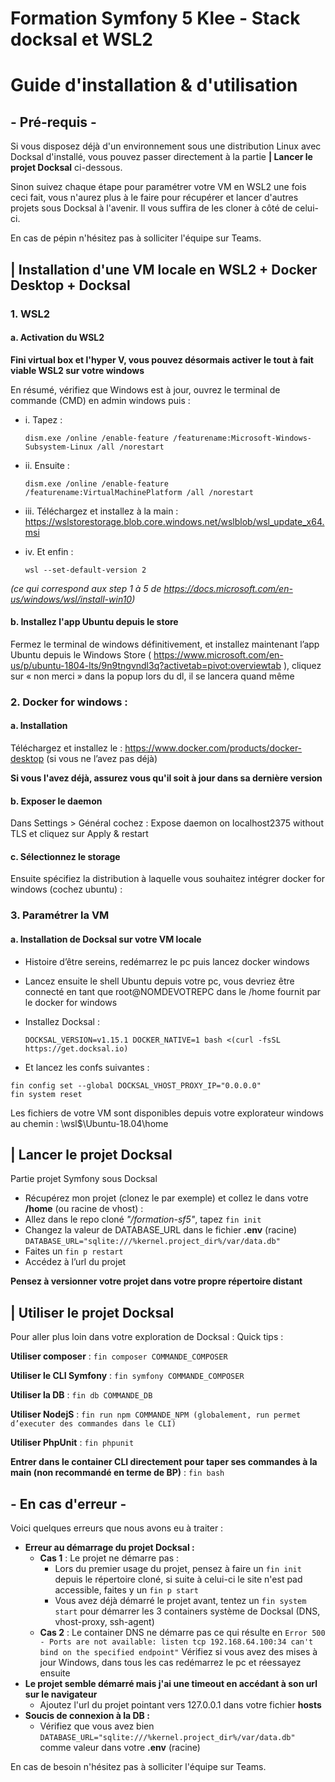 # Formation Symfony 5 Klee - Stack docksal et WSL2

# Guide d'installation & d'utilisation

## - Pré-requis -

Si vous disposez déjà d'un environnement sous une distribution Linux avec Docksal d'installé, vous pouvez passer directement à la partie **| Lancer le projet Docksal** ci-dessous. 

Sinon suivez chaque étape pour paramétrer votre VM en WSL2 une fois ceci fait, vous n'aurez plus à le faire pour récupérer et lancer d'autres projets sous Docksal à l'avenir. Il vous suffira de les cloner à côté de celui-ci. 

En cas de pépin n'hésitez pas à solliciter l'équipe sur Teams.

## | Installation d'une VM locale en WSL2 + Docker Desktop + Docksal

### 1. WSL2
#### a.	Activation du WSL2
**Fini virtual box et l'hyper V, vous pouvez désormais activer le tout à fait viable WSL2 sur votre windows**

En résumé, vérifiez que Windows est à jour, ouvrez le terminal de commande (CMD) en admin windows puis :
* i.	Tapez :

  ``dism.exe /online /enable-feature /featurename:Microsoft-Windows-Subsystem-Linux /all /norestart``
* ii.	Ensuite :

  ``dism.exe /online /enable-feature /featurename:VirtualMachinePlatform /all /norestart``
* iii.	Téléchargez et installez à la main :
  https://wslstorestorage.blob.core.windows.net/wslblob/wsl_update_x64.msi

* iv.	Et enfin :

  ``wsl --set-default-version 2``

*(ce qui correspond aux step 1 à 5 de https://docs.microsoft.com/en-us/windows/wsl/install-win10)*

#### b.	Installez l'app Ubuntu depuis le store
Fermez le terminal de windows définitivement, et installez maintenant l’app Ubuntu depuis le Windows Store ( https://www.microsoft.com/en-us/p/ubuntu-1804-lts/9n9tngvndl3q?activetab=pivot:overviewtab ), cliquez sur « non merci » dans la popup lors du dl, il se lancera quand même

### 2.	Docker for windows :
#### a.	Installation
Téléchargez et installez le : https://www.docker.com/products/docker-desktop (si vous ne l’avez pas déjà)

**Si vous l'avez déjà, assurez vous qu'il soit à jour dans sa dernière version**

#### b. Exposer le daemon
Dans Settings > Général cochez : Expose daemon on localhost2375 without TLS et cliquez sur Apply & restart

#### c. Sélectionnez le storage
Ensuite spécifiez la distribution à laquelle vous souhaitez intégrer docker for windows (cochez ubuntu) :

### 3.	Paramétrer la VM

#### a. Installation de Docksal sur votre VM locale
* Histoire d’être sereins, redémarrez le pc puis lancez docker windows
* Lancez ensuite le shell Ubuntu depuis votre pc, vous devriez être connecté en tant que root@NOMDEVOTREPC dans le /home fournit par le docker for windows
* Installez Docksal :

  ``DOCKSAL_VERSION=v1.15.1 DOCKER_NATIVE=1 bash <(curl -fsSL https://get.docksal.io)``

* Et lancez les confs suivantes :
```
fin config set --global DOCKSAL_VHOST_PROXY_IP="0.0.0.0"
fin system reset
```

Les fichiers de votre VM sont disponibles depuis votre explorateur windows au chemin : \\wsl$\Ubuntu-18.04\home

## | Lancer le projet Docksal
Partie projet Symfony sous Docksal
- Récupérez mon projet (clonez le par exemple) et collez le dans votre **/home** (ou racine de vhost) :
- Allez dans le repo cloné *"/formation-sf5"*, tapez ``fin init``
- Changez la valeur de DATABASE_URL dans le fichier **.env** (racine) ``DATABASE_URL="sqlite:///%kernel.project_dir%/var/data.db"``
- Faites un ``fin p restart``
- Accédez à l’url du projet


**Pensez à versionner votre projet dans votre propre répertoire distant**

## | Utiliser le projet Docksal

Pour aller plus loin dans votre exploration de Docksal :
Quick tips :

**Utiliser composer** : ```fin composer COMMANDE_COMPOSER```

**Utiliser le CLI Symfony** : ```fin symfony COMMANDE_COMPOSER```

**Utiliser la DB** : ```fin db COMMANDE_DB```

**Utiliser NodejS** : ```fin run npm COMMANDE_NPM (globalement, run permet d’executer des commandes dans le CLI)```

**Utiliser PhpUnit** : ```fin phpunit```

**Entrer dans le container CLI directement pour taper ses commandes à la main (non recommandé en terme de BP)** : ```fin bash```

## - En cas d'erreur -

Voici quelques erreurs que nous avons eu à traiter :

* **Erreur au démarrage du projet Docksal :**
    * **Cas 1** : Le projet ne démarre pas :
        * Lors du premier usage du projet, pensez à faire un ``fin init`` depuis le répertoire cloné, si suite à celui-ci le site n'est pad accessible, faites y un ``fin p start``
        * Vous avez déjà démarré le projet avant, tentez un ``fin system start`` pour démarrer les 3 containers système de Docksal (DNS, vhost-proxy, ssh-agent)
    * **Cas 2** : Le container DNS ne démarre pas ce qui résulte en ``Error 500 - Ports are not available: listen tcp 192.168.64.100:34 can't bind on the specified endpoint"``
      Vérifiez si vous avez des mises à jour Windows, dans tous les cas redémarrez le pc et réessayez ensuite
* **Le projet semble démarré mais j'ai une timeout en accédant à son url sur le navigateur**
    * Ajoutez l'url du projet pointant vers 127.0.0.1 dans votre fichier **hosts**
* **Soucis de connexion à la DB :**
    * Vérifiez que vous avez bien ``DATABASE_URL="sqlite:///%kernel.project_dir%/var/data.db"`` comme valeur dans votre **.env** (racine)
    
En cas de besoin n'hésitez pas à solliciter l'équipe sur Teams.